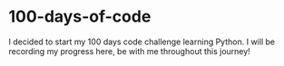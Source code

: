 # 100-days-of-code
I decided to start my 100 days code challenge learning Python. I will be recording my progress here, be with me throughout this journey!
